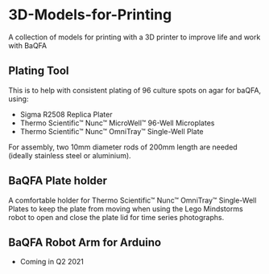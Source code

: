 # 3D-Models-for-Printing
A collection of models for printing with a 3D printer to improve life and work with BaQFA

## Plating Tool 

This is  to help with consistent plating of 96 culture spots on agar for baQFA, using:

- Sigma R2508 Replica Plater
- Thermo Scientific™ Nunc™ MicroWell™ 96-Well Microplates
- Thermo Scientific™ Nunc™ OmniTray™ Single-Well Plate


For assembly, two 10mm diameter rods of 200mm length are needed (ideally stainless steel or aluminium).


## BaQFA Plate holder

A comfortable holder for Thermo Scientific™ Nunc™ OmniTray™ Single-Well Plates to keep the plate from moving when using the Lego Mindstorms robot to open and close the plate lid for time series photographs.


## BaQFA Robot Arm for Arduino
- Coming in Q2 2021

